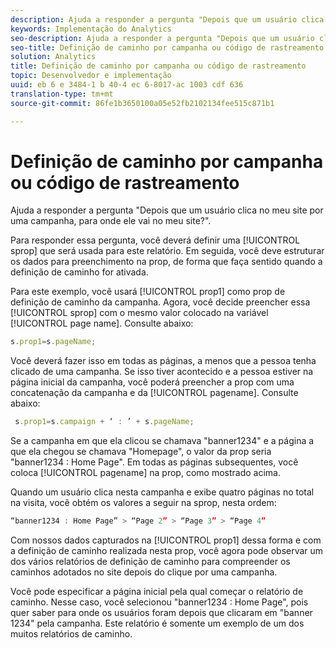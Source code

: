 ```yaml
---
description: Ajuda a responder a pergunta "Depois que um usuário clica no meu site por uma campanha, para onde ele vai no meu site?".
keywords: Implementação do Analytics
seo-description: Ajuda a responder a pergunta "Depois que um usuário clica no meu site por uma campanha, para onde ele vai no meu site?".
seo-title: Definição de caminho por campanha ou código de rastreamento
solution: Analytics
title: Definição de caminho por campanha ou código de rastreamento
topic: Desenvolvedor e implementação
uuid: eb 6 e 3484-1 b 40-4 ec 6-8017-ac 1003 cdf 636
translation-type: tm+mt
source-git-commit: 86fe1b3650100a05e52fb2102134fee515c871b1

---
```



# Definição de caminho por campanha ou código de rastreamento

Ajuda a responder a pergunta "Depois que um usuário clica no meu site por uma campanha, para onde ele vai no meu site?".

Para responder essa pergunta, você deverá definir uma [!UICONTROL sprop] que será usada para este relatório. Em seguida, você deve estruturar os dados para preenchimento na prop, de forma que faça sentido quando a definição de caminho for ativada.

Para este exemplo, você usará [!UICONTROL prop1] como prop de definição de caminho da campanha. Agora, você decide preencher essa [!UICONTROL sprop] com o mesmo valor colocado na variável [!UICONTROL page name]. Consulte abaixo:

```js
s.prop1=s.pageName;
```

Você deverá fazer isso em todas as páginas, a menos que a pessoa tenha clicado de uma campanha. Se isso tiver acontecido e a pessoa estiver na página inicial da campanha, você poderá preencher a prop com uma concatenação da campanha e da [!UICONTROL pagename]. Consulte abaixo:

```js
 s.prop1=s.campaign + ‘ : ’ + s.pageName;
```

Se a campanha em que ela clicou se chamava "banner1234" e a página a que ela chegou se chamava "Homepage", o valor da prop seria "banner1234 : Home Page". Em todas as páginas subsequentes, você coloca [!UICONTROL pagename] na prop, como mostrado acima.

Quando um usuário clica nesta campanha e exibe quatro páginas no total na visita, você obtém os valores a seguir na sprop, nesta ordem:

```js
“banner1234 : Home Page” > “Page 2” > “Page 3” > “Page 4”
```

Com nossos dados capturados na [!UICONTROL prop1] dessa forma e com a definição de caminho realizada nesta prop, você agora pode observar um dos vários relatórios de definição de caminho para compreender os caminhos adotados no site depois do clique por uma campanha.

Você pode especificar a página inicial pela qual começar o relatório de caminho. Nesse caso, você selecionou "banner1234 : Home Page", pois quer saber para onde os usuários foram depois que clicaram em "banner 1234" pela campanha. Este relatório é somente um exemplo de um dos muitos relatórios de caminho.
